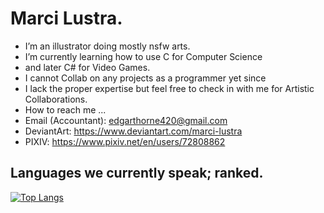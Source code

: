 # Marci Lustra.
- I’m an illustrator doing mostly nsfw arts.
- I’m currently learning how to use C for Computer Science
- and later C# for Video Games.
- I cannot Collab on any projects as a programmer yet since
- I lack the proper expertise but feel free to check in with me for Artistic Collaborations.
- How to reach me ...
-   Email (Accountant): edgarthorne420@gmail.com
-   DeviantArt: https://www.deviantart.com/marci-lustra
-   PIXIV: https://www.pixiv.net/en/users/72808862


## Languages we currently speak; ranked.
[![Top Langs](https://github-readme-stats-git-masterrstaa-rickstaa.vercel.app/api/top-langs/?username=marcilustra&theme=dracula)](https://github.com/marcilustra/github-readme-stats)
<!---
marcilustra/marcilustra is a ✨ special ✨ repository because its `README.md` (this file) appears on your GitHub profile.
You can click the Preview link to take a look at your changes.
--->
